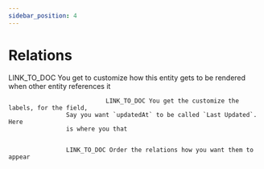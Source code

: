 ```yaml
---
sidebar_position: 4
---
```


# Relations


  LINK_TO_DOC You get to customize how this entity gets to
                        be rendered when other entity references it

                               LINK_TO_DOC You get the customize the labels, for the field,
                    Say you want `updatedAt` to be called `Last Updated`. Here
                    is where you that


                    LINK_TO_DOC Order the relations how you want them to appear
